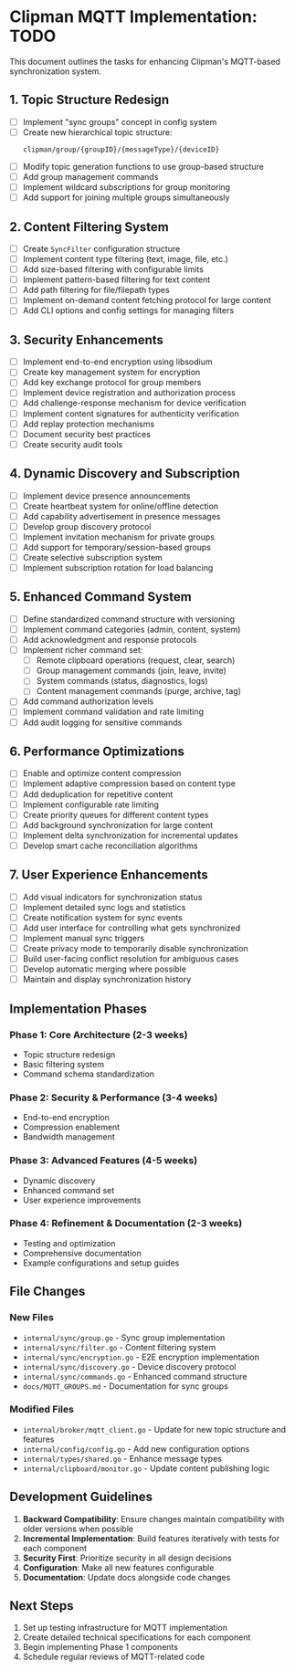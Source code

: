# Clipman MQTT Implementation: TODO

This document outlines the tasks for enhancing Clipman's MQTT-based synchronization system.

## 1. Topic Structure Redesign

- [ ] Implement "sync groups" concept in config system
- [ ] Create new hierarchical topic structure:
  ```
  clipman/group/{groupID}/{messageType}/{deviceID}
  ```
- [ ] Modify topic generation functions to use group-based structure
- [ ] Add group management commands
- [ ] Implement wildcard subscriptions for group monitoring
- [ ] Add support for joining multiple groups simultaneously

## 2. Content Filtering System

- [ ] Create `SyncFilter` configuration structure
- [ ] Implement content type filtering (text, image, file, etc.)
- [ ] Add size-based filtering with configurable limits
- [ ] Implement pattern-based filtering for text content
- [ ] Add path filtering for file/filepath types
- [ ] Implement on-demand content fetching protocol for large content
- [ ] Add CLI options and config settings for managing filters

## 3. Security Enhancements

- [ ] Implement end-to-end encryption using libsodium
- [ ] Create key management system for encryption
- [ ] Add key exchange protocol for group members
- [ ] Implement device registration and authorization process
- [ ] Add challenge-response mechanism for device verification
- [ ] Implement content signatures for authenticity verification
- [ ] Add replay protection mechanisms
- [ ] Document security best practices
- [ ] Create security audit tools

## 4. Dynamic Discovery and Subscription

- [ ] Implement device presence announcements
- [ ] Create heartbeat system for online/offline detection
- [ ] Add capability advertisement in presence messages
- [ ] Develop group discovery protocol
- [ ] Implement invitation mechanism for private groups
- [ ] Add support for temporary/session-based groups
- [ ] Create selective subscription system
- [ ] Implement subscription rotation for load balancing

## 5. Enhanced Command System

- [ ] Define standardized command structure with versioning
- [ ] Implement command categories (admin, content, system)
- [ ] Add acknowledgment and response protocols
- [ ] Implement richer command set:
  - [ ] Remote clipboard operations (request, clear, search)
  - [ ] Group management commands (join, leave, invite)
  - [ ] System commands (status, diagnostics, logs)
  - [ ] Content management commands (purge, archive, tag)
- [ ] Add command authorization levels
- [ ] Implement command validation and rate limiting
- [ ] Add audit logging for sensitive commands

## 6. Performance Optimizations

- [ ] Enable and optimize content compression
- [ ] Implement adaptive compression based on content type
- [ ] Add deduplication for repetitive content
- [ ] Implement configurable rate limiting
- [ ] Create priority queues for different content types
- [ ] Add background synchronization for large content
- [ ] Implement delta synchronization for incremental updates
- [ ] Develop smart cache reconciliation algorithms

## 7. User Experience Enhancements

- [ ] Add visual indicators for synchronization status
- [ ] Implement detailed sync logs and statistics
- [ ] Create notification system for sync events
- [ ] Add user interface for controlling what gets synchronized
- [ ] Implement manual sync triggers
- [ ] Create privacy mode to temporarily disable synchronization
- [ ] Build user-facing conflict resolution for ambiguous cases
- [ ] Develop automatic merging where possible
- [ ] Maintain and display synchronization history

## Implementation Phases

### Phase 1: Core Architecture (2-3 weeks)
- Topic structure redesign
- Basic filtering system
- Command schema standardization

### Phase 2: Security & Performance (3-4 weeks)
- End-to-end encryption
- Compression enablement
- Bandwidth management

### Phase 3: Advanced Features (4-5 weeks)
- Dynamic discovery
- Enhanced command set
- User experience improvements

### Phase 4: Refinement & Documentation (2-3 weeks)
- Testing and optimization
- Comprehensive documentation
- Example configurations and setup guides

## File Changes

### New Files
- `internal/sync/group.go` - Sync group implementation
- `internal/sync/filter.go` - Content filtering system
- `internal/sync/encryption.go` - E2E encryption implementation
- `internal/sync/discovery.go` - Device discovery protocol
- `internal/sync/commands.go` - Enhanced command structure
- `docs/MQTT_GROUPS.md` - Documentation for sync groups

### Modified Files
- `internal/broker/mqtt_client.go` - Update for new topic structure and features
- `internal/config/config.go` - Add new configuration options
- `internal/types/shared.go` - Enhance message types 
- `internal/clipboard/monitor.go` - Update content publishing logic

## Development Guidelines

1. **Backward Compatibility**: Ensure changes maintain compatibility with older versions when possible
2. **Incremental Implementation**: Build features iteratively with tests for each component
3. **Security First**: Prioritize security in all design decisions
4. **Configuration**: Make all new features configurable
5. **Documentation**: Update docs alongside code changes

## Next Steps

1. Set up testing infrastructure for MQTT implementation
2. Create detailed technical specifications for each component
3. Begin implementing Phase 1 components
4. Schedule regular reviews of MQTT-related code 